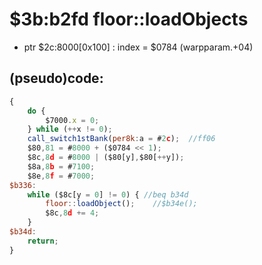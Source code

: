 ﻿
# $3b:b2fd floor::loadObjects


+	ptr $2c:8000[0x100] : index = $0784 (warpparam.+04)
## (pseudo)code:
```js
{
	do {
		$7000.x = 0;
	} while (++x != 0);
	call_switch1stBank(per8k:a = #2c);	//ff06
	$80,81 = #8000 + ($0784 << 1);
	$8c,8d = #8000 | ($80[y],$80[++y]);
	$8a,8b = #7100;
	$8e,8f = #7000;
$b336:
	while ($8c[y = 0] != 0) { //beq b34d
		floor::loadObject();	//$b34e();
		$8c,8d += 4;
	}
$b34d:
	return;
}
```



